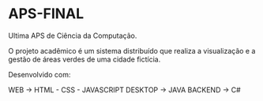 # APS-FINAL
Ultima APS de Ciência da Computação.

O projeto acadêmico é um sistema distribuído que realiza a visualização e a gestão de áreas verdes de uma cidade fictícia.

Desenvolvido com: 

WEB -> HTML - CSS - JAVASCRIPT
DESKTOP -> JAVA
BACKEND -> C#

